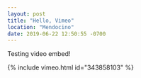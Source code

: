 ```yaml
---
layout: post
title: "Hello, Vimeo"
location: "Mendocino"
date: 2019-06-22 12:50:55 -0700
---
```


Testing video embed!

{% include vimeo.html id="343858103" %}
